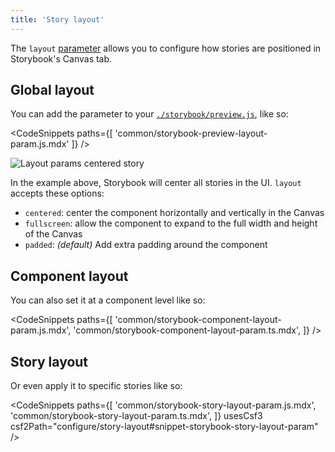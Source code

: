 ```yaml
---
title: 'Story layout'
---
```


The `layout` [parameter](../writing-stories/parameters.md) allows you to configure how stories are positioned in Storybook's Canvas tab.

## Global layout

You can add the parameter to your [`./storybook/preview.js`](./overview.md#configure-story-rendering), like so:

<!-- prettier-ignore-start -->

<CodeSnippets
  paths={[
    'common/storybook-preview-layout-param.js.mdx'
  ]}
/>

<!-- prettier-ignore-end -->

![Layout params centered story](./layout-params-story-centered.png)

In the example above, Storybook will center all stories in the UI. `layout` accepts these options:

- `centered`: center the component horizontally and vertically in the Canvas
- `fullscreen`: allow the component to expand to the full width and height of the Canvas
- `padded`: _(default)_ Add extra padding around the component

## Component layout

You can also set it at a component level like so:

<!-- prettier-ignore-start -->

<CodeSnippets
  paths={[
    'common/storybook-component-layout-param.js.mdx',
    'common/storybook-component-layout-param.ts.mdx',
  ]}
/>

<!-- prettier-ignore-end -->

## Story layout

Or even apply it to specific stories like so:

<!-- prettier-ignore-start -->

<CodeSnippets
  paths={[
    'common/storybook-story-layout-param.js.mdx',
    'common/storybook-story-layout-param.ts.mdx',
  ]}
  usesCsf3
  csf2Path="configure/story-layout#snippet-storybook-story-layout-param"
/>

<!-- prettier-ignore-end -->
